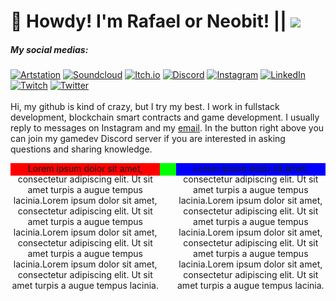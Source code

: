 # 🦊 Howdy! I'm Rafael or Neobit! || [![](https://visitcount.itsvg.in/api?id=neobit&icon=0&color=0)](https://visitcount.itsvg.in)

##### My social medias:
[![Artstation](https://img.shields.io/badge/Artstation-%230077B5.svg?logo=Artstation&logoColor=white)](https://www.artstation.com/neobit)
[![Soundcloud](https://img.shields.io/badge/Soundcloud-orange.svg?logo=Soundcloud&logoColor=white)](https://www.soundcloud.com/neobit)
[![Itch.io](https://img.shields.io/badge/Itch.io-FA5C5C.svg?logo=itch.io&logoColor=white)](https://neobit.dev)
[![Discord](https://img.shields.io/badge/Discord-%237289DA.svg?logo=discord&logoColor=white)](htttps://discord.gg/https://discord.gg/99EkyFK79s)
[![Instagram](https://img.shields.io/badge/Instagram-%23E4405F.svg?logo=Instagram&logoColor=white)](https://instagram.com/rafaneobit)
[![LinkedIn](https://img.shields.io/badge/LinkedIn-%230077B5.svg?logo=linkedin&logoColor=white)](https://linkedin.com/in/neobit)
[![Twitch](https://img.shields.io/badge/Twitch-%239146FF.svg?logo=Twitch&logoColor=white)](https://twitch.tv/neobit)
[![Twitter](https://img.shields.io/badge/Twitter-%231DA1F2.svg?logo=Twitter&logoColor=white)](https://twitter.com/neobitdev)
<br>
<br>
Hi, my github is kind of crazy, but I try my best. I work in fullstack development, blockchain smart contracts and game development. I usually reply to messages on Instagram and my <a href="mailto:contactneobit@gmail.com">email</a>. In the button right above you can join my gamedev Discord server if you are interested in asking questions and sharing knowledge. 

<div style="width:100%; text-align:center;">
  <div style="float:left; width:47.5%; height: 20px; background: #ff0000;">Lorem ipsum dolor sit amet, consectetur adipiscing elit. Ut sit amet turpis a augue tempus lacinia.Lorem ipsum dolor sit amet, consectetur adipiscing elit. Ut sit amet turpis a augue tempus lacinia.Lorem ipsum dolor sit amet, consectetur adipiscing elit. Ut sit amet turpis a augue tempus lacinia.Lorem ipsum dolor sit amet, consectetur adipiscing elit. Ut sit amet turpis a augue tempus lacinia.</div>
  <div style="display: inline-block; margin:0 auto; width:5%; height: 20px; background: #00ff00;"></div>
  <div style="float:right; width:47.5%; height: 20px; background: #0000ff;">Lorem ipsum dolor sit amet, consectetur adipiscing elit. Ut sit amet turpis a augue tempus lacinia.Lorem ipsum dolor sit amet, consectetur adipiscing elit. Ut sit amet turpis a augue tempus lacinia.Lorem ipsum dolor sit amet, consectetur adipiscing elit. Ut sit amet turpis a augue tempus lacinia.Lorem ipsum dolor sit amet, consectetur adipiscing elit. Ut sit amet turpis a augue tempus lacinia.</div>
</div>